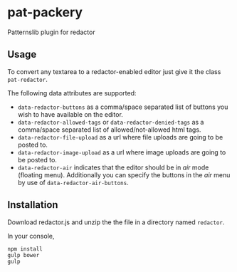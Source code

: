 pat-packery
===========

Patternslib plugin for redactor

Usage
-----

To convert any textarea to a redactor-enabled editor just give it the class `pat-redactor`.

The following data attributes are supported:

* `data-redactor-buttons` as a comma/space separated list of buttons you wish to have available on the editor.
* `data-redactor-allowed-tags` or `data-redactor-denied-tags` as a comma/space separated list of allowed/not-allowed html tags.
* `data-redactor-file-upload` as a url where file uploads are going to be posted to.
* `data-redactor-image-upload` as a url where image uploads are going to be posted to.
* `data-redactor-air` indicates that the editor should be in *air* mode (floating menu). Additionally you can specify the buttons in the *air* menu by use of `data-redactor-air-buttons`.

Installation
------------

Download redactor.js and unzip the the file in a directory named `redactor`.

In your console,

	npm install
	gulp bower
	gulp

